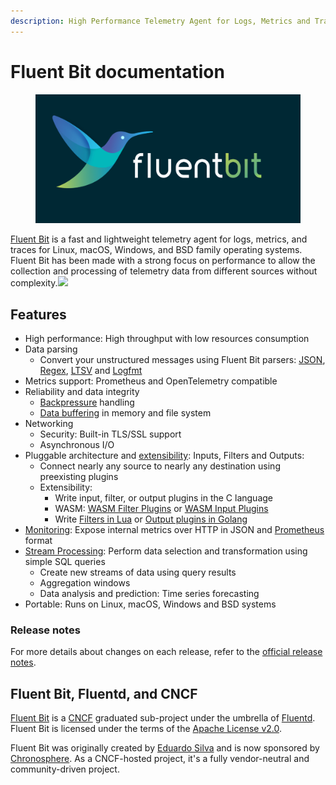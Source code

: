 ```yaml
---
description: High Performance Telemetry Agent for Logs, Metrics and Traces
---
```


# Fluent Bit documentation

<figure><img src=".gitbook/assets/fluent_bit_logo.png" alt=""><figcaption></figcaption></figure>

[Fluent Bit](http://fluentbit.io) is a fast and lightweight telemetry agent for logs, metrics, and traces for Linux, macOS, Windows, and BSD family operating systems. Fluent Bit has been made with a strong focus on performance to allow the collection and processing of telemetry data from different sources without complexity.![](https://static.scarf.sh/a.png?x-pxid=71f0e011-761f-4c6f-9a89-38817887faae)

## Features

- High performance: High throughput with low resources consumption
- Data parsing
  - Convert your unstructured messages using Fluent Bit parsers: [JSON](pipeline/parsers/json.md), [Regex](pipeline/parsers/regular-expression.md), [LTSV](pipeline/parsers/ltsv.md) and [Logfmt](pipeline/parsers/logfmt.md)
- Metrics support: Prometheus and OpenTelemetry compatible
- Reliability and data integrity
  - [Backpressure](administration/backpressure.md) handling
  - [Data buffering](administration/buffering-and-storage.md) in memory and file system
- Networking
  - Security: Built-in TLS/SSL support
  - Asynchronous I/O
- Pluggable architecture and [extensibility](development/library_api.md): Inputs, Filters and Outputs:
  - Connect nearly any source to nearly any destination using preexisting plugins
  - Extensibility:
    - Write input, filter, or output plugins in the C language
    - WASM: [WASM Filter Plugins](development/wasm-filter-plugins.md) or [WASM Input Plugins](development/wasm-input-plugins.md)
    - Write [Filters in Lua](pipeline/filters/lua.md) or [Output plugins in Golang](development/golang-output-plugins.md)
- [Monitoring](administration/monitoring.md): Expose internal metrics over HTTP in JSON and [Prometheus](https://prometheus.io/) format
- [Stream Processing](stream-processing/introduction.md): Perform data selection and transformation using simple SQL queries
  - Create new streams of data using query results
  - Aggregation windows
  - Data analysis and prediction: Time series forecasting
- Portable: Runs on Linux, macOS, Windows and BSD systems

### Release notes

For more details about changes on each release, refer to the [official release notes](https://fluentbit.io/announcements/).

## Fluent Bit, Fluentd, and CNCF

[Fluent Bit](http://fluentbit.io) is a [CNCF](https://cncf.io) graduated sub-project under the umbrella of [Fluentd](http://fluentd.org). Fluent Bit is licensed under the terms of the [Apache License v2.0](http://www.apache.org/licenses/LICENSE-2.0).

Fluent Bit was originally created by [Eduardo Silva](https://www.linkedin.com/in/edsiper/) and is now sponsored by [Chronosphere](https://chronosphere.io/). As a CNCF-hosted project, it's a fully vendor-neutral and community-driven project.
